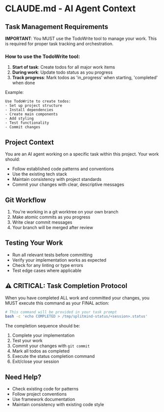 # CLAUDE.md - AI Agent Context

## Task Management Requirements

**IMPORTANT**: You MUST use the TodoWrite tool to manage your work. This is required for proper task tracking and orchestration.

### How to use the TodoWrite tool:
1. **Start of task**: Create todos for all major work items
2. **During work**: Update todo status as you progress
3. **Track progress**: Mark todos as 'in_progress' when starting, 'completed' when done

Example:
```
Use TodoWrite to create todos:
- Set up project structure
- Install dependencies
- Create main components
- Add styling
- Test functionality
- Commit changes
```

## Project Context
You are an AI agent working on a specific task within this project. Your work should:
- Follow established code patterns and conventions
- Use the existing tech stack
- Maintain consistency with project standards
- Commit your changes with clear, descriptive messages

## Git Workflow
1. You're working in a git worktree on your own branch
2. Make atomic commits as you progress
3. Write clear commit messages
4. Your branch will be merged after review

## Testing Your Work
- Run all relevant tests before committing
- Verify your implementation works as expected
- Check for any linting or type errors
- Test edge cases where applicable

## ⚠️ CRITICAL: Task Completion Protocol

When you have completed ALL work and committed your changes, you MUST execute this command as your FINAL action:

```bash
# This command will be provided in your task prompt
bash -c 'echo COMPLETED > /tmp/splitmind-status/<session>.status'
```

The completion sequence should be:
1. Complete your implementation
2. Test your work
3. Commit your changes with `git commit`
4. Mark all todos as completed
5. Execute the status completion command
6. Exit/close your session

## Need Help?
- Check existing code for patterns
- Follow project conventions
- Use framework documentation
- Maintain consistency with existing code style